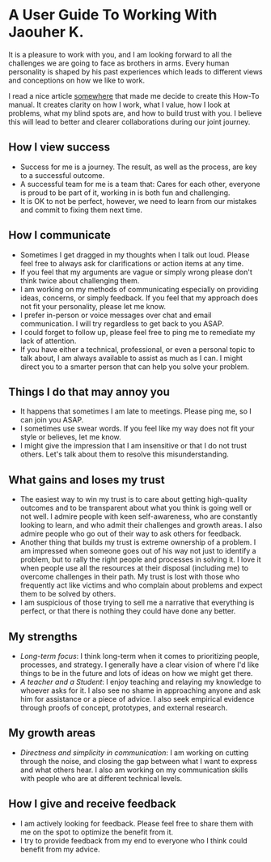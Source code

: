 # A User Guide To Working With Jaouher K.

It is a pleasure to work with you, and I am looking forward to all the challenges we are going to face as brothers in arms. Every human personality is shaped by his past experiences which leads to different views and conceptions on how we like to work.

I read a nice article [somewhere](https://lg.substack.com/p/the-looking-glass-a-user-guide-to) that made me decide to create this How-To manual. It creates clarity on how I work, what I value, how I look at problems, what my blind spots are, and how to build trust with you. I believe this will lead to better and clearer collaborations during our joint journey.

## How I view success
- Success for me is a journey. The result, as well as the process, are key to a successful outcome.
- A successful team for me is a team that: Cares for each other, everyone is proud to be part of it, working in is both fun and challenging.
- It is OK to not be perfect, however, we need to learn from our mistakes and commit to fixing them next time.

## How I communicate

- Sometimes I get dragged in my thoughts when I talk out loud. Please feel free to always ask for clarifications or action items at any time.
- If you feel that my arguments are vague or simply wrong please don't think twice about challenging them.
- I am working on my methods of communicating especially on providing ideas, concerns, or simply feedback. If you feel that my approach does not fit your personality, please let me know.
- I prefer in-person or voice messages over chat and email communication. I will try regardless to get back to you ASAP.
- I could forget to follow up, please feel free to ping me to remediate my lack of attention.
- If you have either a technical, professional, or even a personal topic to talk about, I am always available to assist as much as I can. I might direct you to a smarter person that can help you solve your problem.

## Things I do that may annoy you

- It happens that sometimes I am late to meetings. Please ping me, so I can join you ASAP.
- I sometimes use swear words. If you feel like my way does not fit your style or believes, let me know.
- I might give the impression that I am insensitive or that I do not trust others. Let's talk about them to resolve this misunderstanding.


## What gains and loses my trust

- The easiest way to win my trust is to care about getting high-quality outcomes and to be transparent about what you think is going well or not well. I admire people with keen self-awareness, who are constantly looking to learn, and who admit their challenges and growth areas. I also admire people who go out of their way to ask others for feedback.
- Another thing that builds my trust is extreme ownership of a problem. I am impressed when someone goes out of his way not just to identify a problem, but to rally the right people and processes in solving it. I love it when people use all the resources at their disposal (including me) to overcome challenges in their path. My trust is lost with those who frequently act like victims and who complain about problems and expect them to be solved by others.
- I am suspicious of those trying to sell me a narrative that everything is perfect, or that there is nothing they could have done any better.

## My strengths
- *Long-term focus*: I think long-term when it comes to prioritizing people, processes, and strategy. I generally have a clear vision of where I'd like things to be in the future and lots of ideas on how we might get there.
- *A teacher and a Student*: I enjoy teaching and relaying my knowledge to whoever asks for it. I also see no shame in approaching anyone and ask him for assistance or a piece of advice. I also seek empirical evidence through proofs of concept, prototypes, and external research.

## My growth areas

- *Directness and simplicity in communication*: I am working on cutting through the noise, and closing the gap between what I want to express and what others hear. I also am working on my communication skills with people who are at different technical levels.

## How I give and receive feedback
- I am actively looking for feedback. Please feel free to share them with me on the spot to optimize the benefit from it.
- I try to provide feedback from my end to everyone who I think could benefit from my advice.

